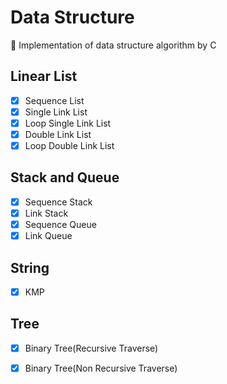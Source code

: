 # Data Structure
:triangular_ruler: Implementation of data structure algorithm by C

## Linear List

- [x] Sequence List
- [x] Single Link List
- [x] Loop Single Link List
- [x] Double Link List
- [x] Loop Double Link List

## Stack and Queue

- [x] Sequence Stack
- [x] Link Stack
- [x] Sequence Queue
- [x] Link Queue

## String

- [x] KMP

## Tree

- [x] Binary Tree(Recursive Traverse)
- [x] Binary Tree(Non Recursive Traverse)

